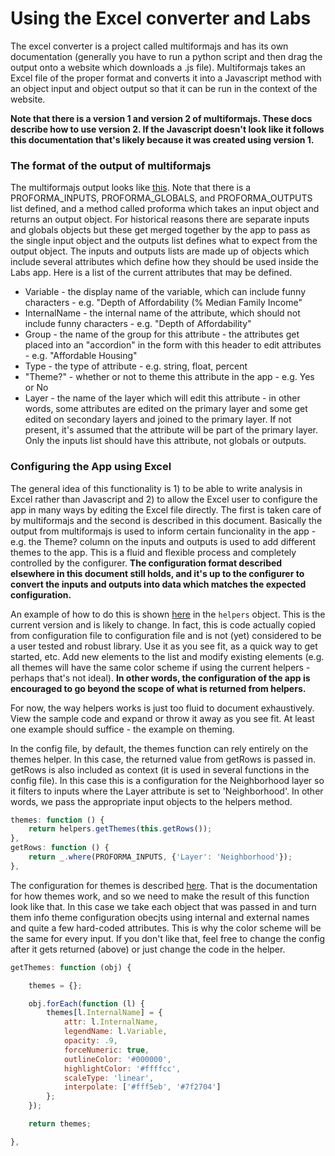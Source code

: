 # Using the Excel converter and Labs

The excel converter is a project called multiformajs and has its own documentation (generally you have to run a python script and then drag the output onto a website which downloads a .js file).  Multiformajs takes an Excel file of the proper format and converts it into a Javascript method with an object input and object output so that it can be run in the context of the website.

**Note that there is a version 1 and version 2 of multiformajs.  These docs describe how to use version 2.  If the Javascript doesn't look like it follows this documentation that's likely because it was created using version 1.**

### The format of the output of multiformajs

The multiformajs output looks like [this](https://github.com/mapcraftlabs/labs_examples/blob/gh-pages/sea_proforma.js).  Note that there is a PROFORMA_INPUTS, PROFORMA_GLOBALS, and PROFORMA_OUTPUTS list defined, and a method called proforma which takes an input object and returns an output object.  For historical reasons there are separate inputs and globals objects but these get merged together by the app to pass as the single input object and the outputs list defines what to expect from the output object.  The inputs and outputs lists are made up of objects which include several attributes which define how they should be used inside the Labs app.  Here is a list of the current attributes that may be defined.

* Variable - the display name of the variable, which can include funny characters - e.g. "Depth of Affordability (% Median Family Income"
* InternalName - the internal name of the attribute, which should not include funny characters - e.g. "Depth of Affordability"
* Group - the name of the group for this attribute - the attributes get placed into an "accordion" in the form with this header to edit attributes - e.g. "Affordable Housing"
* Type - the type of attribute - e.g. string, float, percent
* "Theme?" - whether or not to theme this attribute in the app - e.g. Yes or No
* Layer - the name of the layer which will edit this attribute - in other words, some attributes are edited on the primary layer and some get edited on secondary layers and joined to the primary layer.  If not present, it's assumed that the attribute will be part of the primary layer.  Only the inputs list should have this attribute, not globals or outputs.

### Configuring the App using Excel

The general idea of this functionality is 1) to be able to write analysis in Excel rather than Javascript and 2) to allow the Excel user to configure the app in many ways by editing the Excel file directly.  The first is taken care of by multiformajs and the second is described in this document.  Basically the output from multiformajs is used to inform certain funcionality in the app - e.g. the Theme? column on the inputs and outputs is used to add different themes to the app.  This is a fluid and flexible process and completely controlled by the configurer.  **The configuration format described elsewhere in this document still holds, and it's up to the configurer to convert the inputs and outputs into data which matches the expected configuration.**

An example of how to do this is shown [here](https://github.com/mapcraftlabs/labs_examples/blob/b8a71be723503be630c84f066b0033e6ba5e2ad7/sea_config.js#L6) in the `helpers` object.  This is the current version and is likely to change.  In fact, this is code actually copied from configuration file to configuration file and is not (yet) considered to be a user tested and robust library.  Use it as you see fit, as a quick way to get started, etc.  Add new elements to the list and modify existing elements (e.g. all themes will have the same color scheme if using the current helpers - perhaps that's not ideal).  **In other words, the configuration of the app is encouraged to go beyond the scope of what is returned from helpers.**

For now, the way helpers works is just too fluid to document exhaustively.  View the sample code and expand or throw it away as you see fit.  At least one example should suffice - the example on theming.

In the config file, by default, the themes function can rely entirely on the themes helper.  In this case, the returned value from getRows is passed in.  getRows is also included as context (it is used in several functions in the config file).  In this case this is a configuration for the Neighborhood layer so it filters to inputs where the Layer attribute is set to 'Neighborhood'.  In other words, we pass the appropriate input objects to the helpers method.

```javascript
themes: function () {
    return helpers.getThemes(this.getRows()); 
},
getRows: function () {
    return _.where(PROFORMA_INPUTS, {'Layer': 'Neighborhood'});
},
```

The configuration for themes is described [here](https://github.com/mapcraftlabs/labs_examples#themes).  That is the documentation for how themes work, and so we need to make the result of this function look like that.  In this case we take each object that was passed in and turn them info theme configuration obecjts using internal and external names and quite a few hard-coded attributes.  This is why the color scheme will be the same for every input.  If you don't like that, feel free to change the config after it gets returned (above) or just change the code in the helper.

```javascript
getThemes: function (obj) {

    themes = {};

    obj.forEach(function (l) {
        themes[l.InternalName] = {
            attr: l.InternalName,
            legendName: l.Variable,
            opacity: .9,
            forceNumeric: true,
            outlineColor: '#000000',
            highlightColor: '#ffffcc',
            scaleType: 'linear',
            interpolate: ['#fff5eb', '#7f2704']
        };
    });

    return themes;

},
```


